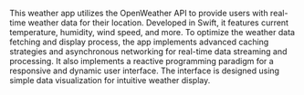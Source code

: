 This weather app utilizes the OpenWeather API to provide users with real-time weather data for their location. Developed in Swift, it features current temperature, humidity, wind speed, and more. To optimize the weather data fetching and display process, the app implements advanced caching strategies and asynchronous networking for real-time data streaming and processing. It also implements a reactive programming paradigm for a responsive and dynamic user interface. The interface is designed using simple data visualization for intuitive weather display.